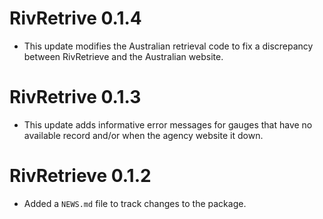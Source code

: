# RivRetrive 0.1.4

* This update modifies the Australian retrieval code to fix a discrepancy between RivRetrieve and the Australian website. 

# RivRetrive 0.1.3

* This update adds informative error messages for gauges that have no available record and/or when the agency website it down.

# RivRetrieve 0.1.2

* Added a `NEWS.md` file to track changes to the package.

